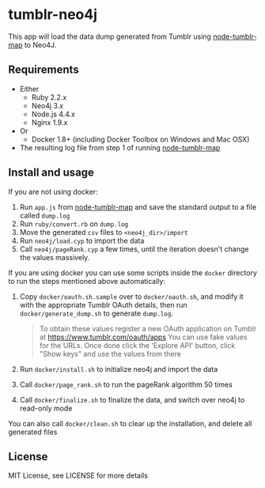 # tumblr-neo4j

This app will load the data dump generated from Tumblr using [node-tumblr-map](https://github.com/madbence/node-tumblr-map) to Neo4J.

## Requirements

* Either
  * Ruby 2.2.x
  * Neo4j 3.x
  * Node.js 4.4.x
  * Nginx 1.9.x
* Or
  * Docker 1.8+ (including Docker Toolbox on Windows and Mac OSX)
* The resulting log file from step 1 of running [node-tumblr-map](https://github.com/madbence/node-tumblr-map)

## Install and usage

If you are not using docker:

1. Run `app.js` from [node-tumblr-map](https://github.com/madbence/node-tumblr-map) and save the standard output to a file called `dump.log`
2. Run `ruby/convert.rb` on `dump.log`
3. Move the  generated `csv` files to `<neo4j_dir>/import`
4. Run `neo4j/load.cyp` to import the data
5. Call `neo4j/pageRank.cyp` a few times, until the iteration doesn't change the values massively.

If you are using docker you can use some scripts inside the `docker` directory to run the steps mentioned above automatically:

1. Copy `docker/oauth.sh.sample` over to `docker/oauth.sh`, and modify it with the appropriate Tumblr OAuth details, then run `docker/generate_dump.sh` to generate `dump.log`.

   > To obtain these values register a new OAuth application on Tumblr at
   >   https://www.tumblr.com/oauth/apps
   > You can use fake values for the URLs. Once done click the 'Explore API' button,
   > click "Show keys" and use the values from there

2. Run `docker/install.sh` to initialize neo4j and import the data

3. Call `docker/page_rank.sh` to run the pageRank algorithm 50 times

4. Call `docker/finalize.sh` to finalize the data, and switch over neo4j to read-only mode

You can also call `docker/clean.sh` to clear up the installation, and delete all generated files

## License

MIT License, see LICENSE for more details
